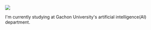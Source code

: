 <img src="https://capsule-render.vercel.app/api?type=soft&color=auto&height=300&section=header&text=ohgnuyb.b&fontSize=90" />

I'm currently studying at Gachon University's artificial intelligence(AI) department.
<!--
**ohgnuyb/ohgnuyb** is a ✨ _special_ ✨ repository because its `README.md` (this file) appears on your GitHub profile.

Here are some ideas to get you started:

- 🔭 I’m currently working on ...
- 🌱 I’m currently learning ...
- 👯 I’m looking to collaborate on ...
- 🤔 I’m looking for help with ...
- 💬 Ask me about ...
- 📫 How to reach me: ...
- 😄 Pronouns: ...
- ⚡ Fun fact: ...
-->
